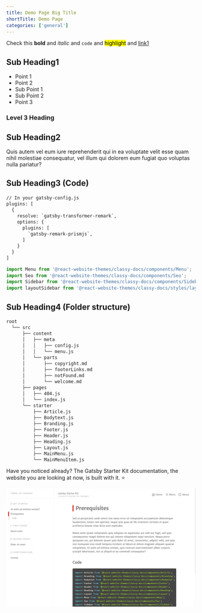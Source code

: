 ```yaml
---
title: Demo Page Big Title
shortTitle: Demo Page
categories: ['general']
---
```


Check this **bold** and _italic_ and ```code``` and <mark>highlight</mark> and [link1](https://google.com) 

## Sub Heading1

- Point 1
- Point 2
- Sub Point 1
- Sub Point 2
- Point 3 

### Level 3 Heading


## Sub Heading2

Quis autem vel eum iure reprehenderit qui in ea voluptate velit esse quam nihil molestiae consequatur, vel illum qui dolorem eum fugiat quo voluptas nulla pariatur?

## Sub Heading3 (Code)


```javascript{2,6-8}
// In your gatsby-config.js
plugins: [
  {
    resolve: `gatsby-transformer-remark`,
    options: {
      plugins: [
        `gatsby-remark-prismjs`,
      ]
    }
  }
]
```



```javascript
import Menu from '@react-website-themes/classy-docs/components/Menu';
import Seo from '@react-website-themes/classy-docs/components/Seo';
import Sidebar from '@react-website-themes/classy-docs/components/Sidebar';
import layoutSidebar from '@react-website-themes/classy-docs/styles/layoutSidebar';
```



## Sub Heading4 (Folder structure)

```
root
  └── src
      ├── content
      │   ├── meta
      │   │   ├── config.js
      │   │   └── menu.js
      │   └── parts
      │       ├── copyright.md
      │       ├── footerLinks.md
      │       ├── notFound.md
      │       └── welcome.md
      ├── pages
      │   ├── 404.js
      │   └── index.js
      └── starter
          ├── Article.js
          ├── Bodytext.js
          ├── Branding.js
          ├── Footer.js
          ├── Header.js
          ├── Heading.js
          ├── Layout.js
          ├── MainMenu.js
          └── MainMenuItem.js
```


Have you noticed already? The Gatsby Starter Kit documentation, the website you are looking at now, is built with it. :star:

![gatsby-starter-kit-classy-docs](./gatsby-starter-kit-classy-docs.png)
